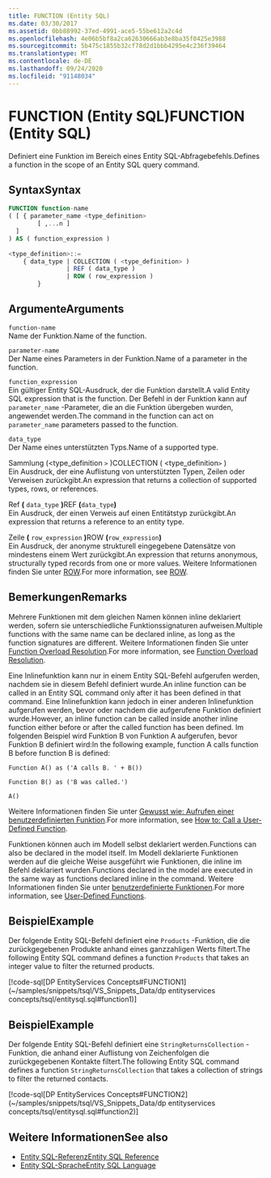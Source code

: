 ```yaml
---
title: FUNCTION (Entity SQL)
ms.date: 03/30/2017
ms.assetid: 0bb88992-37ed-4991-ace5-55be612a2c4d
ms.openlocfilehash: 4e06b5bf8a2ca62630666ab3e8ba35f0425e3988
ms.sourcegitcommit: 5b475c1855b32cf78d2d1bbb4295e4c236f39464
ms.translationtype: MT
ms.contentlocale: de-DE
ms.lasthandoff: 09/24/2020
ms.locfileid: "91148034"
---
```

# <a name="function-entity-sql"></a><span data-ttu-id="7270f-102">FUNCTION (Entity SQL)</span><span class="sxs-lookup"><span data-stu-id="7270f-102">FUNCTION (Entity SQL)</span></span>

<span data-ttu-id="7270f-103">Definiert eine Funktion im Bereich eines Entity SQL-Abfragebefehls.</span><span class="sxs-lookup"><span data-stu-id="7270f-103">Defines a function in the scope of an Entity SQL query command.</span></span>  
  
## <a name="syntax"></a><span data-ttu-id="7270f-104">Syntax</span><span class="sxs-lookup"><span data-stu-id="7270f-104">Syntax</span></span>  
  
```sql  
FUNCTION function-name  
( [ { parameter_name <type_definition>
        [ ,...n ]  
  ]  
) AS ( function_expression )
  
<type_definition>::=  
    { data_type | COLLECTION ( <type_definition> )
                | REF ( data_type )
                | ROW ( row_expression )
        }
```  
  
## <a name="arguments"></a><span data-ttu-id="7270f-105">Argumente</span><span class="sxs-lookup"><span data-stu-id="7270f-105">Arguments</span></span>  

 `function-name`  
 <span data-ttu-id="7270f-106">Name der Funktion.</span><span class="sxs-lookup"><span data-stu-id="7270f-106">Name of the function.</span></span>  
  
 `parameter-name`  
 <span data-ttu-id="7270f-107">Der Name eines Parameters in der Funktion.</span><span class="sxs-lookup"><span data-stu-id="7270f-107">Name of a parameter in the function.</span></span>  
  
 `function_expression`  
 <span data-ttu-id="7270f-108">Ein gültiger Entity SQL-Ausdruck, der die Funktion darstellt.</span><span class="sxs-lookup"><span data-stu-id="7270f-108">A valid Entity SQL expression that is the function.</span></span> <span data-ttu-id="7270f-109">Der Befehl in der Funktion kann auf `parameter_name` -Parameter, die an die Funktion übergeben wurden, angewendet werden.</span><span class="sxs-lookup"><span data-stu-id="7270f-109">The command in the function can act on `parameter_name` parameters passed to the function.</span></span>  
  
 `data_type`  
 <span data-ttu-id="7270f-110">Der Name eines unterstützten Typs.</span><span class="sxs-lookup"><span data-stu-id="7270f-110">Name of a supported type.</span></span>  
  
 <span data-ttu-id="7270f-111">Sammlung (<type_definition `>` )</span><span class="sxs-lookup"><span data-stu-id="7270f-111">COLLECTION ( <type_definition`>` )</span></span>  
 <span data-ttu-id="7270f-112">Ein Ausdruck, der eine Auflistung von unterstützten Typen, Zeilen oder Verweisen zurückgibt.</span><span class="sxs-lookup"><span data-stu-id="7270f-112">An expression that returns a collection of supported types, rows, or references.</span></span>  
  
 <span data-ttu-id="7270f-113">Ref **(** `data_type` **)**</span><span class="sxs-lookup"><span data-stu-id="7270f-113">REF **(**`data_type`**)**</span></span>  
 <span data-ttu-id="7270f-114">Ein Ausdruck, der einen Verweis auf einen Entitätstyp zurückgibt.</span><span class="sxs-lookup"><span data-stu-id="7270f-114">An expression that returns a reference to an entity type.</span></span>  
  
 <span data-ttu-id="7270f-115">Zeile **(** `row_expression` **)**</span><span class="sxs-lookup"><span data-stu-id="7270f-115">ROW **(**`row_expression`**)**</span></span>  
 <span data-ttu-id="7270f-116">Ein Ausdruck, der anonyme strukturell eingegebene Datensätze von mindestens einem Wert zurückgibt.</span><span class="sxs-lookup"><span data-stu-id="7270f-116">An expression that returns anonymous, structurally typed records from one or more values.</span></span> <span data-ttu-id="7270f-117">Weitere Informationen finden Sie unter [ROW](row-entity-sql.md).</span><span class="sxs-lookup"><span data-stu-id="7270f-117">For more information, see [ROW](row-entity-sql.md).</span></span>  
  
## <a name="remarks"></a><span data-ttu-id="7270f-118">Bemerkungen</span><span class="sxs-lookup"><span data-stu-id="7270f-118">Remarks</span></span>  

 <span data-ttu-id="7270f-119">Mehrere Funktionen mit dem gleichen Namen können inline deklariert werden, sofern sie unterschiedliche Funktionssignaturen aufweisen.</span><span class="sxs-lookup"><span data-stu-id="7270f-119">Multiple functions with the same name can be declared inline, as long as the function signatures are different.</span></span> <span data-ttu-id="7270f-120">Weitere Informationen finden Sie unter [Function Overload Resolution](function-overload-resolution-entity-sql.md).</span><span class="sxs-lookup"><span data-stu-id="7270f-120">For more information, see [Function Overload Resolution](function-overload-resolution-entity-sql.md).</span></span>  
  
 <span data-ttu-id="7270f-121">Eine Inlinefunktion kann nur in einem Entity SQL-Befehl aufgerufen werden, nachdem sie in diesem Befehl definiert wurde.</span><span class="sxs-lookup"><span data-stu-id="7270f-121">An inline function can be called in an Entity SQL command only after it has been defined in that command.</span></span> <span data-ttu-id="7270f-122">Eine Inlinefunktion kann jedoch in einer anderen Inlinefunktion aufgerufen werden, bevor oder nachdem die aufgerufene Funktion definiert wurde.</span><span class="sxs-lookup"><span data-stu-id="7270f-122">However, an inline function can be called inside another inline function either before or after the called function has been defined.</span></span> <span data-ttu-id="7270f-123">Im folgenden Beispiel wird Funktion B von Funktion A aufgerufen, bevor Funktion B definiert wird:</span><span class="sxs-lookup"><span data-stu-id="7270f-123">In the following example, function A calls function B before function B is defined:</span></span>  
  
 `Function A() as ('A calls B. ' + B())`  
  
 `Function B() as ('B was called.')`  
  
 `A()`  
  
 <span data-ttu-id="7270f-124">Weitere Informationen finden Sie unter [Gewusst wie: Aufrufen einer benutzerdefinierten Funktion](/previous-versions/dotnet/netframework-4.0/dd490951(v=vs.100)).</span><span class="sxs-lookup"><span data-stu-id="7270f-124">For more information, see [How to: Call a User-Defined Function](/previous-versions/dotnet/netframework-4.0/dd490951(v=vs.100)).</span></span>  
  
 <span data-ttu-id="7270f-125">Funktionen können auch im Modell selbst deklariert werden.</span><span class="sxs-lookup"><span data-stu-id="7270f-125">Functions can also be declared in the model itself.</span></span> <span data-ttu-id="7270f-126">Im Modell deklarierte Funktionen werden auf die gleiche Weise ausgeführt wie Funktionen, die inline im Befehl deklariert wurden.</span><span class="sxs-lookup"><span data-stu-id="7270f-126">Functions declared in the model are executed in the same way as functions declared inline in the command.</span></span> <span data-ttu-id="7270f-127">Weitere Informationen finden Sie unter [benutzerdefinierte Funktionen](user-defined-functions-entity-sql.md).</span><span class="sxs-lookup"><span data-stu-id="7270f-127">For more information, see [User-Defined Functions](user-defined-functions-entity-sql.md).</span></span>  
  
## <a name="example"></a><span data-ttu-id="7270f-128">Beispiel</span><span class="sxs-lookup"><span data-stu-id="7270f-128">Example</span></span>  

 <span data-ttu-id="7270f-129">Der folgende Entity SQL-Befehl definiert eine `Products` -Funktion, die die zurückgegebenen Produkte anhand eines ganzzahligen Werts filtert.</span><span class="sxs-lookup"><span data-stu-id="7270f-129">The following Entity SQL command defines a function `Products` that takes an integer value to filter the returned products.</span></span>  
  
 [!code-sql[DP EntityServices Concepts#FUNCTION1](~/samples/snippets/tsql/VS_Snippets_Data/dp entityservices concepts/tsql/entitysql.sql#function1)]  
  
## <a name="example"></a><span data-ttu-id="7270f-130">Beispiel</span><span class="sxs-lookup"><span data-stu-id="7270f-130">Example</span></span>  

 <span data-ttu-id="7270f-131">Der folgende Entity SQL-Befehl definiert eine `StringReturnsCollection` -Funktion, die anhand einer Auflistung von Zeichenfolgen die zurückgegebenen Kontakte filtert.</span><span class="sxs-lookup"><span data-stu-id="7270f-131">The following Entity SQL command defines a function `StringReturnsCollection` that takes a collection of strings to filter the returned contacts.</span></span>  
  
 [!code-sql[DP EntityServices Concepts#FUNCTION2](~/samples/snippets/tsql/VS_Snippets_Data/dp entityservices concepts/tsql/entitysql.sql#function2)]  
  
## <a name="see-also"></a><span data-ttu-id="7270f-132">Weitere Informationen</span><span class="sxs-lookup"><span data-stu-id="7270f-132">See also</span></span>

- [<span data-ttu-id="7270f-133">Entity SQL-Referenz</span><span class="sxs-lookup"><span data-stu-id="7270f-133">Entity SQL Reference</span></span>](entity-sql-reference.md)
- [<span data-ttu-id="7270f-134">Entity SQL-Sprache</span><span class="sxs-lookup"><span data-stu-id="7270f-134">Entity SQL Language</span></span>](entity-sql-language.md)
